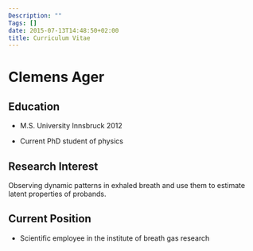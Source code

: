 ```yaml
---
Description: ""
Tags: []
date: 2015-07-13T14:48:50+02:00
title: Curriculum Vitae
---
```


Clemens Ager
============





## Education

- M.S. University Innsbruck 2012

- Current PhD student of physics



## Research Interest

Observing dynamic patterns in exhaled breath and use 
them to estimate latent properties of probands.



## Current Position

* Scientific employee in the institute of breath gas research
